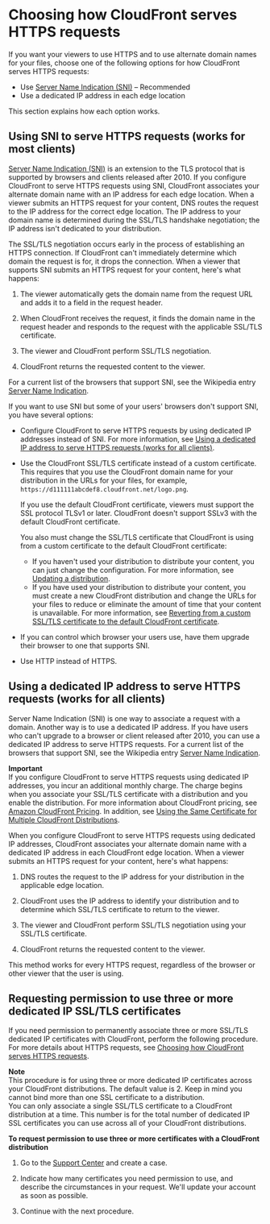 # Choosing how CloudFront serves HTTPS requests<a name="cnames-https-dedicated-ip-or-sni"></a>

If you want your viewers to use HTTPS and to use alternate domain names for your files, choose one of the following options for how CloudFront serves HTTPS requests:
+ Use [Server Name Indication \(SNI\)](https://en.wikipedia.org/wiki/Server_Name_Indication) – Recommended
+ Use a dedicated IP address in each edge location

This section explains how each option works\.

## Using SNI to serve HTTPS requests \(works for most clients\)<a name="cnames-https-sni"></a>

[Server Name Indication \(SNI\)](https://en.wikipedia.org/wiki/Server_Name_Indication) is an extension to the TLS protocol that is supported by browsers and clients released after 2010\. If you configure CloudFront to serve HTTPS requests using SNI, CloudFront associates your alternate domain name with an IP address for each edge location\. When a viewer submits an HTTPS request for your content, DNS routes the request to the IP address for the correct edge location\. The IP address to your domain name is determined during the SSL/TLS handshake negotiation; the IP address isn't dedicated to your distribution\.

The SSL/TLS negotiation occurs early in the process of establishing an HTTPS connection\. If CloudFront can't immediately determine which domain the request is for, it drops the connection\. When a viewer that supports SNI submits an HTTPS request for your content, here's what happens:

1. The viewer automatically gets the domain name from the request URL and adds it to a field in the request header\. 

1. When CloudFront receives the request, it finds the domain name in the request header and responds to the request with the applicable SSL/TLS certificate\.

1. The viewer and CloudFront perform SSL/TLS negotiation\.

1. CloudFront returns the requested content to the viewer\.

For a current list of the browsers that support SNI, see the Wikipedia entry [Server Name Indication](https://en.wikipedia.org/wiki/Server_Name_Indication)\.

If you want to use SNI but some of your users' browsers don't support SNI, you have several options:
+ Configure CloudFront to serve HTTPS requests by using dedicated IP addresses instead of SNI\. For more information, see [Using a dedicated IP address to serve HTTPS requests \(works for all clients\)](#cnames-https-dedicated-ip)\.
+ Use the CloudFront SSL/TLS certificate instead of a custom certificate\. This requires that you use the CloudFront domain name for your distribution in the URLs for your files, for example, `https://d111111abcdef8.cloudfront.net/logo.png`\.

  If you use the default CloudFront certificate, viewers must support the SSL protocol TLSv1 or later\. CloudFront doesn't support SSLv3 with the default CloudFront certificate\.

  You also must change the SSL/TLS certificate that CloudFront is using from a custom certificate to the default CloudFront certificate:
  + If you haven't used your distribution to distribute your content, you can just change the configuration\. For more information, see [Updating a distribution](HowToUpdateDistribution.md)\.
  + If you have used your distribution to distribute your content, you must create a new CloudFront distribution and change the URLs for your files to reduce or eliminate the amount of time that your content is unavailable\. For more information, see [Reverting from a custom SSL/TLS certificate to the default CloudFront certificate](cnames-and-https-revert-to-cf-certificate.md)\.
+ If you can control which browser your users use, have them upgrade their browser to one that supports SNI\.
+ Use HTTP instead of HTTPS\.

## Using a dedicated IP address to serve HTTPS requests \(works for all clients\)<a name="cnames-https-dedicated-ip"></a>

Server Name Indication \(SNI\) is one way to associate a request with a domain\. Another way is to use a dedicated IP address\. If you have users who can't upgrade to a browser or client released after 2010, you can use a dedicated IP address to serve HTTPS requests\. For a current list of the browsers that support SNI, see the Wikipedia entry [Server Name Indication](https://en.wikipedia.org/wiki/Server_Name_Indication)\. 

**Important**  
If you configure CloudFront to serve HTTPS requests using dedicated IP addresses, you incur an additional monthly charge\. The charge begins when you associate your SSL/TLS certificate with a distribution and you enable the distribution\. For more information about CloudFront pricing, see [Amazon CloudFront Pricing](https://aws.amazon.com/cloudfront/pricing)\. In addition, see [Using the Same Certificate for Multiple CloudFront Distributions](cnames-and-https-limits.md#cnames-and-https-same-certificate-multiple-distributions)\.

When you configure CloudFront to serve HTTPS requests using dedicated IP addresses, CloudFront associates your alternate domain name with a dedicated IP address in each CloudFront edge location\. When a viewer submits an HTTPS request for your content, here's what happens:

1. DNS routes the request to the IP address for your distribution in the applicable edge location\.

1. CloudFront uses the IP address to identify your distribution and to determine which SSL/TLS certificate to return to the viewer\. 

1. The viewer and CloudFront perform SSL/TLS negotiation using your SSL/TLS certificate\.

1. CloudFront returns the requested content to the viewer\.

This method works for every HTTPS request, regardless of the browser or other viewer that the user is using\. 

## Requesting permission to use three or more dedicated IP SSL/TLS certificates<a name="cnames-and-https-multiple-certificates"></a>

If you need permission to permanently associate three or more SSL/TLS dedicated IP certificates with CloudFront, perform the following procedure\. For more details about HTTPS requests, see [Choosing how CloudFront serves HTTPS requests](#cnames-https-dedicated-ip-or-sni)\.

**Note**  
This procedure is for using three or more dedicated IP certificates across your CloudFront distributions\. The default value is 2\. Keep in mind you cannot bind more than one SSL certificate to a distribution\.  
You can only associate a single SSL/TLS certificate to a CloudFront distribution at a time\. This number is for the total number of dedicated IP SSL certificates you can use across all of your CloudFront distributions\.<a name="cnames-and-https-multiple-certificates-procedure"></a>

**To request permission to use three or more certificates with a CloudFront distribution**

1. Go to the [Support Center](https://console.aws.amazon.com/support/home?#/case/create?issueType=service-limit-increase&limitType=service-code-cloudfront-distributions) and create a case\.

1. Indicate how many certificates you need permission to use, and describe the circumstances in your request\. We'll update your account as soon as possible\.

1. Continue with the next procedure\.
